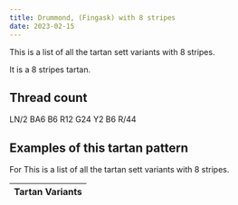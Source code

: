```yaml
---
title: Drummond, (Fingask) with 8 stripes
date: 2023-02-15
---
```

This is a list of all the tartan sett variants with 8 stripes.

It is a 8 stripes tartan.


## Thread count
LN/2 BA6 B6 R12 G24 Y2 B6 R/44

## Examples of this tartan pattern
For This is a list of all the tartan sett variants with 8 stripes.

| Tartan Variants |
|---------------|
